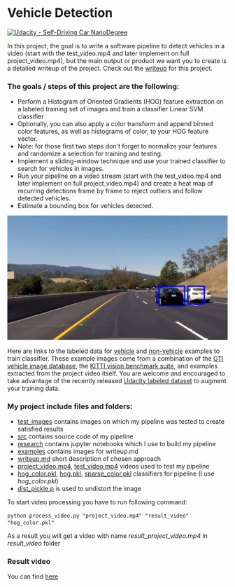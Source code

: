 # Vehicle Detection
[![Udacity - Self-Driving Car NanoDegree](https://s3.amazonaws.com/udacity-sdc/github/shield-carnd.svg)](http://www.udacity.com/drive)

[//]: # (Image References)
[final]: ./examples/final1.jpg "Result image"

In this project, the goal is to write a software pipeline to detect vehicles in a video (start with the test_video.mp4 and later implement on full project_video.mp4), but the main output or product we want you to create is a detailed writeup of the project.  Check out the [writeup](https://github.com/udacity/CarND-Vehicle-Detection/blob/master/writeup.md) for this project.  

### The goals / steps of this project are the following:

* Perform a Histogram of Oriented Gradients (HOG) feature extraction on a labeled training set of images and train a classifier Linear SVM classifier
* Optionally, you can also apply a color transform and append binned color features, as well as histograms of color, to your HOG feature vector. 
* Note: for those first two steps don't forget to normalize your features and randomize a selection for training and testing.
* Implement a sliding-window technique and use your trained classifier to search for vehicles in images.
* Run your pipeline on a video stream (start with the test_video.mp4 and later implement on full project_video.mp4) and create a heat map of recurring detections frame by frame to reject outliers and follow detected vehicles.
* Estimate a bounding box for vehicles detected.

![alt text][final]

Here are links to the labeled data for [vehicle](https://s3.amazonaws.com/udacity-sdc/Vehicle_Tracking/vehicles.zip) and [non-vehicle](https://s3.amazonaws.com/udacity-sdc/Vehicle_Tracking/non-vehicles.zip) examples to train classifier.  These example images come from a combination of the [GTI vehicle image database](http://www.gti.ssr.upm.es/data/Vehicle_database.html), the [KITTI vision benchmark suite](http://www.cvlibs.net/datasets/kitti/), and examples extracted from the project video itself.   You are welcome and encouraged to take advantage of the recently released [Udacity labeled dataset](https://github.com/udacity/self-driving-car/tree/master/annotations) to augment your training data.  

### My project include files and folders:
* [test_images](/test_images) contains images on which my pipeline was tested to create satisfied results
* [src](/src) contains source code of my pipeline
* [research](/research) contains jupyter notebooks which I use to build my pipeline
* [examples](/examples) contains images for writeup.md
* [writeup.md](/writeup.md) short description of chosen approach
* [project_video.mp4](/project_video.mp4), [test_video.mp4](/test_video.mp4) videos used to test my pipeline
* [hog_color.pkl](/hog_color.pkl), [hog.pkl](/hog.pkl), [sparse_color.pkl](/sparse_color.pkl) classifiers for pipeline (I use *hog_color.pkl*)
* [dist_pickle.p](/dist_pickle.p) is used to undistort the image

To start video processing you have to run following command:

```
python process_video.py "project_video.mp4" "result_video" "hog_color.pkl"
```

As a result you will get a video with name *result_project_video.mp4* in *result_video* folder

### Result video

You can find [here](https://www.youtube.com/watch?v=c6c7OA39n-A)

